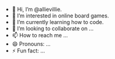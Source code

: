- 👋 Hi, I’m @allievillie.
- 👀 I’m interested in online board games.
- 🌱 I’m currently learning how to code.
- 💞️ I’m looking to collaborate on ...
- 📫 How to reach me ...
- 😄 Pronouns: ...
- ⚡ Fun fact: ...

<!---
allievillie/allievillie is a ✨ special ✨ repository because its `README.md` (this file) appears on your GitHub profile.
You can click the Preview link to take a look at your changes.
--->
